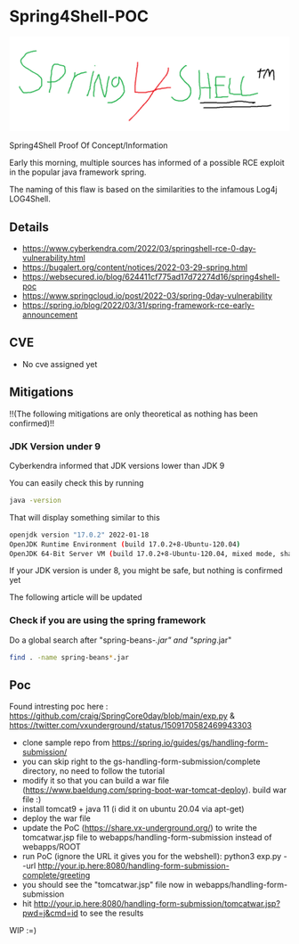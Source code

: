 # Spring4Shell-POC
![spring4shell](spring4shell.png)

Spring4Shell Proof Of Concept/Information

Early this morning, multiple sources has informed of a possible RCE exploit in the popular java framework spring.

The naming of this flaw is based on the similarities to the infamous Log4j LOG4Shell. 
## Details

* https://www.cyberkendra.com/2022/03/springshell-rce-0-day-vulnerability.html
* https://bugalert.org/content/notices/2022-03-29-spring.html
* https://websecured.io/blog/624411cf775ad17d72274d16/spring4shell-poc
* https://www.springcloud.io/post/2022-03/spring-0day-vulnerability
* https://spring.io/blog/2022/03/31/spring-framework-rce-early-announcement

## CVE

- No cve assigned yet

## Mitigations

!!(The following mitigations are only theoretical as nothing has been confirmed)!!

### JDK Version under 9

Cyberkendra informed that JDK versions lower than JDK 9

You can easily check this by running
```sh
java -version
```

That will display something similar to this

```sh
openjdk version "17.0.2" 2022-01-18
OpenJDK Runtime Environment (build 17.0.2+8-Ubuntu-120.04)
OpenJDK 64-Bit Server VM (build 17.0.2+8-Ubuntu-120.04, mixed mode, sharing)
```

If your JDK version is under 8, you might be safe, but nothing is confirmed yet

The following article will be updated

### Check if you are using the spring framework

Do a global search after "spring-beans-*.jar" and "spring*.jar"

```sh
find . -name spring-beans*.jar
```



## Poc

Found intresting poc here : https://github.com/craig/SpringCore0day/blob/main/exp.py & https://twitter.com/vxunderground/status/1509170582469943303

* clone sample repo from https://spring.io/guides/gs/handling-form-submission/
* you can skip right to the gs-handling-form-submission/complete directory, no need to follow the tutorial
* modify it so that you can build a war file (https://www.baeldung.com/spring-boot-war-tomcat-deploy). build war file :)
* install tomcat9 + java 11 (i did it on ubuntu 20.04 via apt-get)
* deploy the war file
* update the PoC (https://share.vx-underground.org/) to write the tomcatwar.jsp file to webapps/handling-form-submission instead of webapps/ROOT
* run PoC (ignore the URL it gives you for the webshell): python3 exp.py --url http://your.ip.here:8080/handling-form-submission-complete/greeting
* you should see the "tomcatwar.jsp" file now in webapps/handling-form-submission
* hit http://your.ip.here:8080/handling-form-submission/tomcatwar.jsp?pwd=j&cmd=id to see the results

WIP :=)

